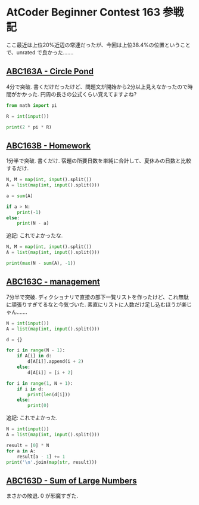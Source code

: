 # AtCoder Beginner Contest 163 参戦記

ここ最近は上位20%近辺の常連だったが、今回は上位38.4%の位置ということで、unrated で良かった…….

## [ABC163A - Circle Pond](https://atcoder.jp/contests/abc163/tasks/abc163_a)

4分で突破. 書くだけだったけど、問題文が開始から2分以上見えなかったので時間がかかった. 円周の長さの公式くらい覚えてますよね?

```python
from math import pi

R = int(input())

print(2 * pi * R)
```

## [ABC163B - Homework](https://atcoder.jp/contests/abc163/tasks/abc163_b)

1分半で突破. 書くだけ. 宿題の所要日数を単純に合計して、夏休みの日数と比較するだけ.

```python
N, M = map(int, input().split())
A = list(map(int, input().split()))

a = sum(A)

if a > N:
    print(-1)
else:
    print(N - a)
```

追記: これでよかったな.

```python
N, M = map(int, input().split())
A = list(map(int, input().split()))

print(max(N - sum(A), -1))
```

## [ABC163C - management](https://atcoder.jp/contests/abc163/tasks/abc163_c)

7分半で突破. ディクショナリで直接の部下一覧リストを作ったけど、これ無駄に頑張りすぎてるなと今気づいた. 素直にリストに人数だけ足し込むほうが楽じゃん…….

```python
N = int(input())
A = list(map(int, input().split()))

d = {}

for i in range(N - 1):
    if A[i] in d:
        d[A[i]].append(i + 2)
    else:
        d[A[i]] = [i + 2]

for i in range(1, N + 1):
    if i in d:
        print(len(d[i]))
    else:
        print(0)
```

追記: これでよかった.

```python
N = int(input())
A = list(map(int, input().split()))

result = [0] * N
for a in A:
    result[a - 1] += 1
print('\n'.join(map(str, result)))
```

## [ABC163D - Sum of Large Numbers](https://atcoder.jp/contests/abc163/tasks/abc163_d)

まさかの敗退. 0 が邪魔すぎた.
